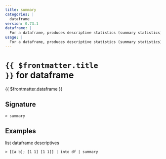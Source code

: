 ```yaml
---
title: summary
categories: |
  dataframe
version: 0.73.1
dataframe: |
  For a dataframe, produces descriptive statistics (summary statistics) for its numeric columns.
usage: |
  For a dataframe, produces descriptive statistics (summary statistics) for its numeric columns.
---
```


# <code>{{ $frontmatter.title }}</code> for dataframe

<div class='command-title'>{{ $frontmatter.dataframe }}</div>

## Signature

```> summary ```

## Examples

list dataframe descriptives
```shell
> [[a b]; [1 1] [1 1]] | into df | summary
```
